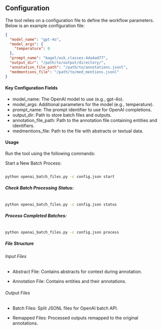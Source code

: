 ## Configuration
The tool relies on a configuration file to define the workflow parameters. Below is an example configuration file:

```json
{
  "model_name": "gpt-4o",
  "model_args": {
    "temperature": 0
  },
  "prompt_name": "bagel/ask_classes:4da4ad77",
  "output_dir": "/path/to/output/directory/",
  "annotation_file_path": "/path/to/annotations.jsonl",
  "medmentions_file": "/path/to/med_mentions.jsonl"
}
```
#### Key Configuration Fields
- model_name: The OpenAI model to use (e.g., gpt-4o).
- model_args: Additional parameters for the model (e.g., temperature).
- prompt_name: The prompt identifier to use for OpenAI completions.
- output_dir: Path to store batch files and outputs.
- annotation_file_path: Path to the annotation file containing entities and identifiers.
- medmentions_file: Path to the file with abstracts or textual data.
#### Usage
Run the tool using the following commands:

Start a New Batch Process:
```bash

python openai_batch_files.py -c config.json start
```
##### Check Batch Processing Status:
```bash

python openai_batch_files.py -c config.json status
```
##### Process Completed Batches:
```bash

python openai_batch_files.py -c config.json process
```

##### File Structure
###### Input Files

* Abstract File: 
Contains abstracts for context during annotation.

* Annotation File:
Contains entities and their annotations.

###### Output Files
* Batch Files: 
Split JSONL files for OpenAI batch API.

* Remapped Files: 
Processed outputs remapped to the original annotations.